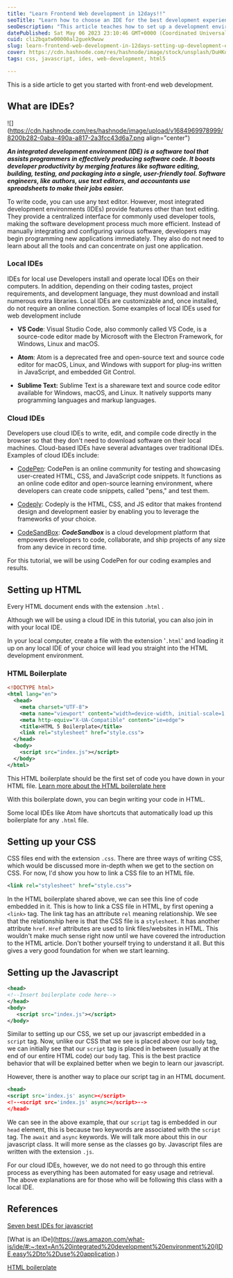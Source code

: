 ```yaml
---
title: "Learn Frontend Web development in 12days!!"
seoTitle: "Learn how to choose an IDE for the best development experience"
seoDescription: "This article teaches how to set up a development environment. Different IDEs and their uses.  What IDE to choose when you start coding."
datePublished: Sat May 06 2023 23:10:46 GMT+0000 (Coordinated Universal Time)
cuid: cli2bqatw00000al2guek9wuw
slug: learn-frontend-web-development-in-12days-setting-up-development-environment
cover: https://cdn.hashnode.com/res/hashnode/image/stock/unsplash/DuHKoV44prg/upload/4b7ac5d26c5f7bb7aa12d8e110033572.jpeg
tags: css, javascript, ides, web-development, html5

---
```


This is a side article to get you started with front-end web development.

## What are IDEs?

![](https://cdn.hashnode.com/res/hashnode/image/upload/v1684969978999/8200b282-0aba-490a-a817-2a3fcc43d6a7.png align="center")

***An integrated development environment (IDE) is a software tool that assists programmers in effectively producing software code. It boosts developer productivity by merging features like software editing, building, testing, and packaging into a single, user-friendly tool. Software engineers, like authors, use text editors, and accountants use spreadsheets to make their jobs easier.***

To write code, you can use any text editor. However, most integrated development environments (IDEs) provide features other than text editing. They provide a centralized interface for commonly used developer tools, making the software development process much more efficient. Instead of manually integrating and configuring various software, developers may begin programming new applications immediately. They also do not need to learn about all the tools and can concentrate on just one application.

### Local IDEs

IDEs for local use Developers install and operate local IDEs on their computers. In addition, depending on their coding tastes, project requirements, and development language, they must download and install numerous extra libraries. Local IDEs are customizable and, once installed, do not require an online connection. Some examples of local IDEs used for web development include

* **VS Code**: Visual Studio Code, also commonly called VS Code, is a source-code editor made by Microsoft with the Electron Framework, for Windows, Linux and macOS.
    
* **Atom**: Atom is a deprecated free and open-source text and source code editor for macOS, Linux, and Windows with support for plug-ins written in JavaScript, and embedded Git Control.
    
* **Sublime Text:** Sublime Text is a shareware text and source code editor available for Windows, macOS, and Linux. It natively supports many programming languages and markup languages.
    

### Cloud IDEs

Developers use cloud IDEs to write, edit, and compile code directly in the browser so that they don't need to download software on their local machines. Cloud-based IDEs have several advantages over traditional IDEs. Examples of cloud IDEs include:

* [CodePen](http://codepen.io): CodePen is an online community for testing and showcasing user-created HTML, CSS, and JavaScript code snippets. It functions as an online code editor and open-source learning environment, where developers can create code snippets, called "pens," and test them.
    
* [Codeply](http://www.codeply.com): Codeply is the HTML, CSS, and JS editor that makes frontend design and development easier by enabling you to leverage the frameworks of your choice.
    
* [CodeSandBox](http://codesandbox.io): ***CodeSandbox*** is a cloud development platform that empowers developers to code, collaborate, and ship projects of any size from any device in record time.
    

For this tutorial, we will be using CodePen for our coding examples and results.

## Setting up HTML

Every HTML document ends with the extension `.html` .

Although we will be using a cloud IDE in this tutorial, you can also join in with your local IDE.

In your local computer, create a file with the extension '`.html`' and loading it up on any local IDE of your choice will lead you straight into the HTML development environment.

### HTML Boilerplate

```xml
<!DOCTYPE html>
<html lang="en">
  <head>
    <meta charset="UTF-8">
    <meta name="viewport" content="width=device-width, initial-scale=1.0">
    <meta http-equiv="X-UA-Compatible" content="ie=edge">
    <title>HTML 5 Boilerplate</title>
    <link rel="stylesheet" href="style.css">
  </head>
  <body>
	<script src="index.js"></script>
  </body>
</html>
```

This HTML boilerplate should be the first set of code you have down in your HTML file. [Learn more about the HTML boilerplate here](https://www.freecodecamp.org/news/basic-html5-template-boilerplate-code-example/)

With this boilerplate down, you can begin writing your code in HTML.

Some local IDEs like Atom have shortcuts that automatically load up this boilerplate for any `.html` file.

## Setting up your CSS

CSS files end with the extension `.css`. There are three ways of writing CSS, which would be discussed more in-depth when we get to the section on CSS. For now, I'd show you how to link a CSS file to an HTML file.

```xml
<link rel="stylesheet" href="style.css">
```

In the HTML boilerplate shared above, we can see this line of code embedded in it. This is how to link a CSS file in HTML, by first opening a `<link>` tag. The link tag has an attribute `rel` meaning relationship. We see that the relationship here is that the CSS file is a `stylesheet`. It has another attribute `href`. `Href` attributes are used to link files/websites in HTML. This wouldn't make much sense right now until we have covered the introduction to the HTML article. Don't bother yourself trying to understand it all. But this gives a very good foundation for when we start learning.

## Setting up the Javascript

```xml
<head>
<!--Insert boilerplate code here-->
</head>
<body>
   <script src="index.js"></script>
</body>
```

Similar to setting up our CSS, we set up our javascript embedded in a `script` tag. Now, unlike our CSS that we see is placed above our `body` tag, we can initially see that our `script` tag is placed in between (usually at the end of our entire HTML code) our `body` tag. This is the best practice behavior that will be explained better when we begin to learn our javascript.

However, there is another way to place our script tag in an HTML document.

```xml
<head>
<script src='index.js' async></script>
<!--<script src='index.js' async></script>-->
</head>
```

We can see in the above example, that our `script` tag is embedded in our `head` element, this is because two keywords are associated with the `script` tag. The `await` and `async` keywords. We will talk more about this in our javascript class. It will more sense as the classes go by. Javascript files are written with the extension `.js`.

For our cloud IDEs, however, we do not need to go through this entire process as everything has been automated for easy usage and retrieval. The above explanations are for those who will be following this class with a local IDE.

## References

[Seven best IDEs for javascript](https://www.tabnine.com/blog/best-ides-for-javascript/)

[What is an IDe](https://aws.amazon.com/what-is/ide/#:~:text=An%20integrated%20development%20environment%20(IDE,easy%2Dto%2Duse%20application.)

[HTML boilerplate](https://www.freecodecamp.org/news/basic-html5-template-boilerplate-code-example/)